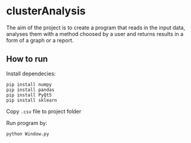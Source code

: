 # clusterAnalysis

The aim of the project is to create a  program that reads in the input data, analyses them with a method choosed by a user and returns results in a form of a graph or a report. 

## How to run

Install dependecies: 
```
pip install numpy
pip install pandas
pip install PyQt5
pip install sklearn

```
Copy `.csv` file to project folder 

Run program by: 
```
python Window.py
```
